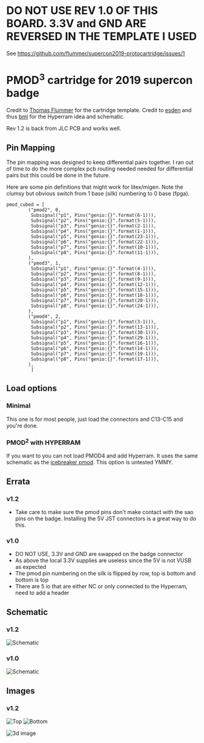 # DO NOT USE REV 1.0 OF THIS BOARD.  3.3V and GND ARE REVERSED IN THE TEMPLATE I USED

See https://github.com/flummer/supercon2019-protocartridge/issues/1

# PMOD<sup>3</sup> cartridge for 2019 supercon badge

Credit to [Thomas Flummer](https://github.com/flummer) for the cartridge template. Credit to [esden](https://github.com/icebreaker-fpga/icebreaker-pmod/tree/master/hyperram/v1.0b) and thus [bml](https://github.com/blackmesalabs/hyperram) for the Hyperram idea and schematic.

Rev 1.2 is back from JLC PCB and works well.

## Pin Mapping

The pin mapping was designed to keep differential pairs together.  I ran out of time to do the more complex pcb routing needed needed for differential pairs but this could be done in the future.

Here are some pin definitions that might work for litex/migen.  Note the clumsy but obvious switch from 1 base (silk) numbering to 0 base (fpga).
```
pmod_cubed = [
        ("pmod2", 0,
         Subsignal("p1", Pins("genio:{}".format(6-1))),
         Subsignal("p2", Pins("genio:{}".format(5-1))),
         Subsignal("p3", Pins("genio:{}".format(2-1))),
         Subsignal("p4", Pins("genio:{}".format(1-1))),
         Subsignal("p5", Pins("genio:{}".format(23-1))),
         Subsignal("p6", Pins("genio:{}".format(22-1))),
         Subsignal("p7", Pins("genio:{}".format(10-1))),
         Subsignal("p8", Pins("genio:{}".format(11-1))),
        ),
        ("pmod3", 1,
         Subsignal("p1", Pins("genio:{}".format(4-1))),
         Subsignal("p2", Pins("genio:{}".format(8-1))),
         Subsignal("p3", Pins("genio:{}".format(9-1))),
         Subsignal("p4", Pins("genio:{}".format(12-1))),
         Subsignal("p5", Pins("genio:{}".format(15-1))),
         Subsignal("p6", Pins("genio:{}".format(18-1))),
         Subsignal("p7", Pins("genio:{}".format(20-1))),
         Subsignal("p8", Pins("genio:{}".format(24-1))),
        ),
        ("pmod4", 2,
         Subsignal("p1", Pins("genio:{}".format(3-1))),
         Subsignal("p2", Pins("genio:{}".format(13-1))),
         Subsignal("p3", Pins("genio:{}".format(30-1))),
         Subsignal("p4", Pins("genio:{}".format(29-1))),
         Subsignal("p5", Pins("genio:{}".format(16-1))),
         Subsignal("p6", Pins("genio:{}".format(14-1))),
         Subsignal("p7", Pins("genio:{}".format(19-1))),
         Subsignal("p8", Pins("genio:{}".format(17-1))),
        ),
         ]
```

## Load options

### Minimal

This one is for most people, just load the connectors and C13-C15 and you're done.

### PMOD<sup>2</sup> with HYPERRAM

If you want to you can not load PMOD4 and add Hyperram.  It uses the same schematic as the [icebreaker pmod](https://github.com/icebreaker-fpga/icebreaker-pmod/tree/master/hyperram/v1.0b).  This option is untested YMMY.

## Errata

### v1.2
 * Take care to make sure the pmod pins don't make contact with the sao pins on the badge.  Installing the 5V JST connectors is a great way to do this.

### v1.0

 * DO NOT USE, 3.3V and GND are swapped on the badge connector
 * As above the local 3.3V supplies are useless since the 5V is not VUSB as expected
 * The pmod pin numbering on the silk is flipped by row, top is bottom and bottom is top
 * There are 5 io that are either NC or only connected to the Hyperram, need to add a header

## Schematic

### v1.2
![Schematic](cartridge-schematic-v1.2.svg)

### v1.0
![Schematic](cartridge-schematic.svg)

## Images

### v1.2

![Top](image-v1.2-top.jpg)
![Bottom](image-v1.2-top.jpg)

![3d image](3d-view.png)
